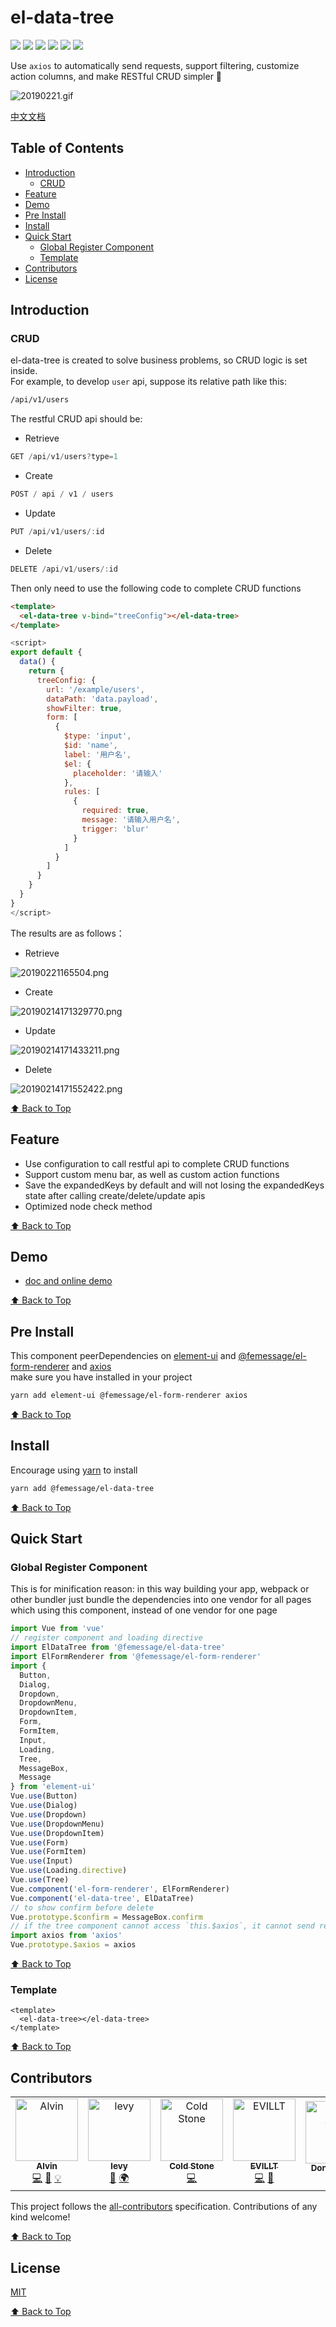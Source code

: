 # el-data-tree

![](https://cdn.nlark.com/yuque/0/2019/svg/224563/1561713517736-62f339ed-0fba-4d0a-91bb-2cadd901b94e.svg#align=left&display=inline&height=20&originHeight=20&originWidth=90&size=0&status=done&width=90) [![](https://img.shields.io/npm/dm/@femessage/el-data-tree.svg#align=left&display=inline&height=20&originHeight=20&originWidth=140&status=done&width=140)](https://www.npmjs.com/package/@femessage/el-data-tree) ![](https://img.shields.io/npm/v/@femessage/el-data-tree.svg#align=left&display=inline&height=20&originHeight=20&originWidth=80&status=done&width=80) [![](https://img.shields.io/npm/l/@femessage/el-data-tree.svg#align=left&display=inline&height=20&originHeight=20&originWidth=78&status=done&width=78)](https://github.com/FEMessage/el-data-tree/blob/master/LICENSE) ![](https://img.shields.io/badge/PRs-welcome-brightgreen.svg#align=left&display=inline&height=20&originHeight=20&originWidth=90&status=done&width=90) [![](https://img.shields.io/badge/%F0%9F%A4%96-release%20notes-00B2EE.svg#align=left&display=inline&height=20&originHeight=20&originWidth=104&status=done&width=104)](https://github-tools.github.io/github-release-notes/)

Use `axios` to automatically send requests, support filtering, customize action columns, and make RESTful CRUD simpler 👏

![20190221.gif](https://cdn.nlark.com/yuque/0/2019/gif/224563/1561713421335-6cc64e4c-4533-4236-b452-c007bcbff97a.gif#align=left&display=inline&height=533&name=20190221.gif&originHeight=533&originWidth=640&size=3402604&status=done&width=640)

[中文文档](./README-zh.md)

## Table of Contents

- [Introduction](#introduction)
  - [CRUD](#crud)
- [Feature](#feature)
- [Demo](#demo)
- [Pre Install](#pre-install)
- [Install](#install)
- [Quick Start](#quick-start)
  - [Global Register Component](#global-register-component)
  - [Template](#template)
- [Contributors](#contributors)
- [License](#license)

## Introduction

### CRUD

el-data-tree is created to solve business problems, so CRUD logic is set inside.<br /> For example, to develop `user` api, suppose its relative path like this:

```sh
/api/v1/users
```

The restful CRUD api should be:

- Retrieve

```javascript
GET /api/v1/users?type=1
```

- Create

```javascript
POST / api / v1 / users
```

- Update

```javascript
PUT /api/v1/users/:id
```

- Delete

```javascript
DELETE /api/v1/users/:id
```

Then only need to use the following code to complete CRUD functions

```html
<template>
  <el-data-tree v-bind="treeConfig"></el-data-tree>
</template>
```

```javascript
<script>
export default {
  data() {
    return {
      treeConfig: {
        url: '/example/users',
        dataPath: 'data.payload',
        showFilter: true,
        form: [
          {
            $type: 'input',
            $id: 'name',
            label: '用户名',
            $el: {
              placeholder: '请输入'
            },
            rules: [
              {
                required: true,
                message: '请输入用户名',
                trigger: 'blur'
              }
            ]
          }
        ]
      }
    }
  }
}
</script>
```

The results are as follows：

- Retrieve

![20190221165504.png](https://cdn.nlark.com/yuque/0/2019/png/224563/1561713729737-7bd1ab69-b726-451c-84c5-efcb8ccf641b.png#align=left&display=inline&height=492&name=20190221165504.png&originHeight=492&originWidth=501&size=47269&status=done&width=501)<br />

- Create

![20190214171329770.png](https://cdn.nlark.com/yuque/0/2019/png/224563/1561713670642-7595b615-90df-462d-9ec7-feefd5fe47d1.png#align=left&display=inline&height=694&name=20190214171329770.png&originHeight=694&originWidth=1588&size=110401&status=done&width=1588)

- Update

![20190214171433211.png](https://cdn.nlark.com/yuque/0/2019/png/224563/1561713696957-20993733-ab50-490f-af7e-8800c196e404.png#align=left&display=inline&height=691&name=20190214171433211.png&originHeight=691&originWidth=1502&size=110867&status=done&width=1502)

- Delete

![20190214171552422.png](https://cdn.nlark.com/yuque/0/2019/png/224563/1561713749814-69f454fd-9411-49e7-a128-06dfde7d8e2b.png#align=left&display=inline&height=687&name=20190214171552422.png&originHeight=687&originWidth=1794&size=116237&status=done&width=1794)

[⬆ Back to Top](#table-of-contents)

## Feature

- Use configuration to call restful api to complete CRUD functions
- Support custom menu bar, as well as custom action functions
- Save the expandedKeys by default and will not losing the expandedKeys state after calling create/delete/update apis
- Optimized node check method

[⬆ Back to Top](#table-of-contents)

## Demo

- [doc and online demo](https://femessage.github.io/el-data-tree/)

[⬆ Back to Top](#table-of-contents)

## Pre Install

This component peerDependencies on [element-ui](http://element.eleme.io/#/zh-CN/component/tree) and [@femessage/el-form-renderer](https://github.com/FEMessage/el-form-renderer) and [axios](https://github.com/axios/axios)<br />make sure you have installed in your project

```sh
yarn add element-ui @femessage/el-form-renderer axios
```

[⬆ Back to Top](#table-of-contents)

## Install

Encourage using [yarn](https://yarnpkg.com/en/docs/install#mac-stable) to install

```sh
yarn add @femessage/el-data-tree
```

[⬆ Back to Top](#table-of-contents)

## Quick Start

### Global Register Component

This is for minification reason: in this way building your app, webpack or other bundler just bundle the dependencies into one vendor for all pages which using this component, instead of one vendor for one page

```javascript
import Vue from 'vue'
// register component and loading directive
import ElDataTree from '@femessage/el-data-tree'
import ElFormRenderer from '@femessage/el-form-renderer'
import {
  Button,
  Dialog,
  Dropdown,
  DropdownMenu,
  DropdownItem,
  Form,
  FormItem,
  Input,
  Loading,
  Tree,
  MessageBox,
  Message
} from 'element-ui'
Vue.use(Button)
Vue.use(Dialog)
Vue.use(Dropdown)
Vue.use(DropdownMenu)
Vue.use(DropdownItem)
Vue.use(Form)
Vue.use(FormItem)
Vue.use(Input)
Vue.use(Loading.directive)
Vue.use(Tree)
Vue.component('el-form-renderer', ElFormRenderer)
Vue.component('el-data-tree', ElDataTree)
// to show confirm before delete
Vue.prototype.$confirm = MessageBox.confirm
// if the tree component cannot access `this.$axios`, it cannot send request
import axios from 'axios'
Vue.prototype.$axios = axios
```

[⬆ Back to Top](#table-of-contents)

### Template

```vue
<template>
  <el-data-tree></el-data-tree>
</template>
```

[⬆ Back to Top](#table-of-contents)

## Contributors

<!-- ALL-CONTRIBUTORS-LIST:START - Do not remove or modify this section -->
<!-- prettier-ignore -->
<table><tr><td align="center"><a href="https://github.com/Alvin-Liu"><img src="https://avatars0.githubusercontent.com/u/11909145?v=4" width="100px;" alt="Alvin"/><br /><sub><b>Alvin</b></sub></a><br /><a href="https://github.com/FEMessage/el-data-tree/commits?author=Alvin-Liu" title="Code">💻</a> <a href="https://github.com/FEMessage/el-data-tree/commits?author=Alvin-Liu" title="Documentation">📖</a> <a href="#example-Alvin-Liu" title="Examples">💡</a></td><td align="center"><a href="https://github.com/levy9527/blog"><img src="https://avatars3.githubusercontent.com/u/9384365?v=4" width="100px;" alt="levy"/><br /><sub><b>levy</b></sub></a><br /><a href="#review-levy9527" title="Reviewed Pull Requests">👀</a> <a href="#translation-levy9527" title="Translation">🌍</a></td><td align="center"><a href="https://coldstone.fun"><img src="https://avatars1.githubusercontent.com/u/18013127?v=4" width="100px;" alt="Cold Stone"/><br /><sub><b>Cold Stone</b></sub></a><br /><a href="https://github.com/FEMessage/el-data-tree/commits?author=xrr2016" title="Code">💻</a></td><td align="center"><a href="https://evila.me"><img src="https://avatars3.githubusercontent.com/u/19513289?v=4" width="100px;" alt="EVILLT"/><br /><sub><b>EVILLT</b></sub></a><br /><a href="https://github.com/FEMessage/el-data-tree/commits?author=evillt" title="Code">💻</a> <a href="#maintenance-evillt" title="Maintenance">🚧</a></td><td align="center"><a href="https://donaldshen.github.io/portfolio"><img src="https://avatars3.githubusercontent.com/u/19591950?v=4" width="100px;" alt="Donald Shen"/><br /><sub><b>Donald Shen</b></sub></a><br /><a href="https://github.com/FEMessage/el-data-tree/commits?author=donaldshen" title="Documentation">📖</a> <a href="#maintenance-donaldshen" title="Maintenance">🚧</a></td><td align="center"><a href="https://colmugx.github.io"><img src="https://avatars1.githubusercontent.com/u/21327913?v=4" width="100px;" alt="ColMugX"/><br /><sub><b>ColMugX</b></sub></a><br /><a href="#maintenance-colmugx" title="Maintenance">🚧</a></td><td align="center"><a href="http://67.216.223.155/resume/"><img src="https://avatars3.githubusercontent.com/u/26338853?v=4" width="100px;" alt="OuZuYu"/><br /><sub><b>OuZuYu</b></sub></a><br /><a href="https://github.com/FEMessage/el-data-tree/issues?q=author%3AOuZuYu" title="Bug reports">🐛</a></td></tr></table>
<!-- ALL-CONTRIBUTORS-LIST:END -->

This project follows the [all-contributors](https://github.com/all-contributors/all-contributors) specification. Contributions of any kind welcome!

[⬆ Back to Top](#table-of-contents)

## License

[MIT](./LICENSE)

[⬆ Back to Top](#table-of-contents)
